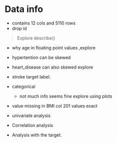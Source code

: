 # Data info
- contains 12 cols and 5110 rows
- drop id

> Explore describe()
- why age in floating point values ,explore
- hypertention can be skewed
- heart_disease can also skewed explore
- stroke target label.

- categorical
    - not much info seems fine explore using plots

- value missing in BMI col 201 values exact

- univariate analysis

- Correlation analysis

- Analysis with the target.
